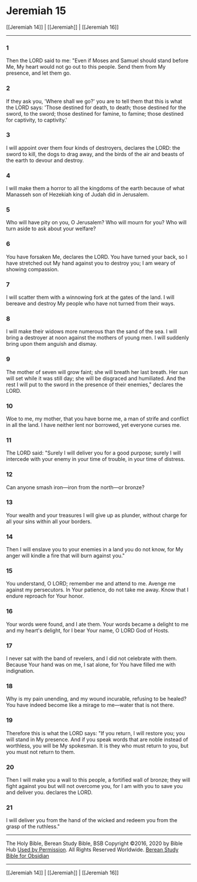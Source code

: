 # Jeremiah 15

[[Jeremiah 14]] | [[Jeremiah]] | [[Jeremiah 16]]

---

### 1
Then the LORD said to me: "Even if Moses and Samuel should stand before Me, My heart would not go out to this people. Send them from My presence, and let them go.

### 2
If they ask you, 'Where shall we go?' you are to tell them that this is what the LORD says: 'Those destined for death, to death; those destined for the sword, to the sword; those destined for famine, to famine; those destined for captivity, to captivity.'

### 3
I will appoint over them four kinds of destroyers, declares the LORD: the sword to kill, the dogs to drag away, and the birds of the air and beasts of the earth to devour and destroy.

### 4
I will make them a horror to all the kingdoms of the earth because of what Manasseh son of Hezekiah king of Judah did in Jerusalem.

### 5
Who will have pity on you, O Jerusalem? Who will mourn for you? Who will turn aside to ask about your welfare?

### 6
You have forsaken Me, declares the LORD. You have turned your back, so I have stretched out My hand against you to destroy you; I am weary of showing compassion.

### 7
I will scatter them with a winnowing fork at the gates of the land. I will bereave and destroy My people who have not turned from their ways.

### 8
I will make their widows more numerous than the sand of the sea. I will bring a destroyer at noon against the mothers of young men. I will suddenly bring upon them anguish and dismay.

### 9
The mother of seven will grow faint; she will breath her last breath. Her sun will set while it was still day; she will be disgraced and humiliated. And the rest I will put to the sword in the presence of their enemies," declares the LORD.

### 10
Woe to me, my mother, that you have borne me, a man of strife and conflict in all the land. I have neither lent nor borrowed, yet everyone curses me.

### 11
The LORD said: "Surely I will deliver you for a good purpose; surely I will intercede with your enemy in your time of trouble, in your time of distress.

### 12
Can anyone smash iron—iron from the north—or bronze?

### 13
Your wealth and your treasures I will give up as plunder, without charge for all your sins within all your borders.

### 14
Then I will enslave you to your enemies in a land you do not know, for My anger will kindle a fire that will burn against you."

### 15
You understand, O LORD; remember me and attend to me. Avenge me against my persecutors. In Your patience, do not take me away. Know that I endure reproach for Your honor.

### 16
Your words were found, and I ate them. Your words became a delight to me and my heart's delight, for I bear Your name, O LORD God of Hosts.

### 17
I never sat with the band of revelers, and I did not celebrate with them. Because Your hand was on me, I sat alone, for You have filled me with indignation.

### 18
Why is my pain unending, and my wound incurable, refusing to be healed? You have indeed become like a mirage to me—water that is not there.

### 19
Therefore this is what the LORD says: "If you return, I will restore you; you will stand in My presence. And if you speak words that are noble instead of worthless, you will be My spokesman. It is they who must return to you, but you must not return to them.

### 20
Then I will make you a wall to this people, a fortified wall of bronze; they will fight against you but will not overcome you, for I am with you to save you and deliver you. declares the LORD.

### 21
I will deliver you from the hand of the wicked and redeem you from the grasp of the ruthless."

---

The Holy Bible, Berean Study Bible, BSB
Copyright ©2016, 2020 by Bible Hub
[Used by Permission](https://berean.bible/terms.htm). All Rights Reserved Worldwide.
[Berean Study Bible for Obsidian](https://github.com/gapmiss/berean-study-bible-for-obsidian)

---

[[Jeremiah 14]] | [[Jeremiah]] | [[Jeremiah 16]]

